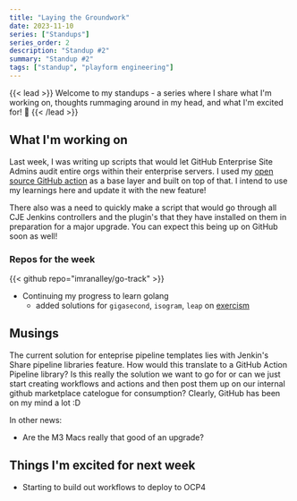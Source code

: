 ```yaml
---
title: "Laying the Groundwork"
date: 2023-11-10
series: ["Standups"]
series_order: 2
description: "Standup #2"
summary: "Standup #2"
tags: ["standup", "playform engineering"]
---
```

{{< lead >}}
Welcome to my standups - a series where I share what I'm working on, thoughts rummaging around in my head, and what I'm excited for! 🚀 
{{< /lead >}}

## What I'm working on

Last week, I was writing up scripts that would let GitHub Enterprise Site Admins audit entire orgs within their enterprise servers. I used my [open source GitHub action](https://github.com/imranalley/enterprise-audit-action) as a base layer and built on top of that. I intend to use my learnings here and update it with the new feature!

There also was a need to quickly make a script that would go through all CJE Jenkins controllers and the plugin's that they have installed on them in preparation for a major upgrade. You can expect this being up on GitHub soon as well!

### Repos for the week

{{< github repo="imranalley/go-track" >}}
* Continuing my progress to learn golang
    * added solutions for `gigasecond`, `isogram`, `leap` on [exercism](https://exercism.org/tracks/go/exercises)

## Musings

The current solution for enteprise pipeline templates lies with Jenkin's Share pipeline libraries feature. How would this translate to a GitHub Action Pipeline library? Is this really the solution we want to go for or can we just start creating workflows and actions and then post them up on our internal github marketplace catelogue for consumption? Clearly, GitHub has been on my mind a lot :D 

In other news:
* Are the M3 Macs really that good of an upgrade?


## Things I'm excited for next week

* Starting to build out workflows to deploy to OCP4